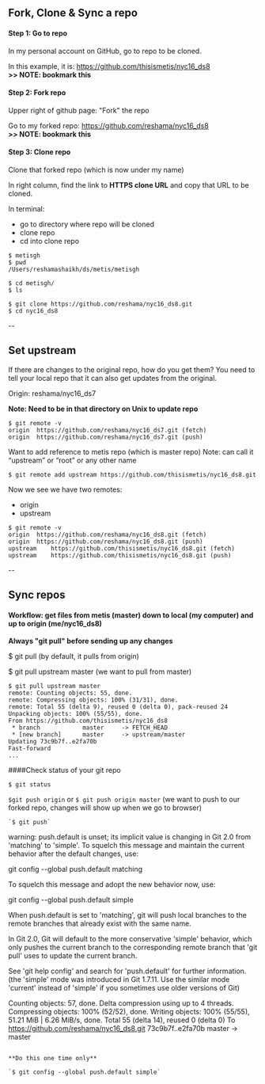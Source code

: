 ## Fork, Clone & Sync a repo

#### Step 1:  Go to repo
In my personal account on GitHub, go to repo to be cloned.

In this example, it is:  https://github.com/thisismetis/nyc16_ds8  
**>> NOTE:  bookmark this**

#### Step 2:  Fork repo
Upper right of github page:  "Fork" the repo

Go to my forked repo: https://github.com/reshama/nyc16_ds8  
**>> NOTE:  bookmark this**
 
#### Step 3:  Clone repo
Clone that forked repo (which is now under my name)

In right column, find the link to **HTTPS clone URL** and copy that URL to be cloned.

In terminal: 
* go to directory where repo will be cloned
* clone repo
* cd into clone repo
```
$ metisgh
$ pwd
/Users/reshamashaikh/ds/metis/metisgh

$ cd metisgh/
$ ls

$ git clone https://github.com/reshama/nyc16_ds8.git
$ cd nyc16_ds8
```
--
## Set upstream

If there are changes to the original repo, how do you get them?  You need to tell your local repo that it can also get updates from the original.

Origin:  reshama/nyc16_ds7


**Note:  Need to be in that directory on Unix to update repo**
```
$ git remote -v
origin	https://github.com/reshama/nyc16_ds7.git (fetch)
origin	https://github.com/reshama/nyc16_ds7.git (push)
```

Want to add reference to metis repo (which is master repo)
Note:  can call it “upstream” or “root” or any other name
```
$ git remote add upstream https://github.com/thisismetis/nyc16_ds8.git
```

Now we see we have two remotes: 
* origin
* upstream
```
$ git remote -v
origin	https://github.com/reshama/nyc16_ds8.git (fetch)
origin	https://github.com/reshama/nyc16_ds8.git (push)
upstream	https://github.com/thisismetis/nyc16_ds8.git (fetch)
upstream	https://github.com/thisismetis/nyc16_ds8.git (push)
```
--
## Sync repos
#### Workflow:  get files from metis (master) down to local (my computer) and up to origin (me/nyc16_ds8)

**Always "git pull" before sending up any changes**

$ git pull  (by default, it pulls from origin)

$ git pull upstream master (we want to pull from master)

```
$ git pull upstream master
remote: Counting objects: 55, done.
remote: Compressing objects: 100% (31/31), done.
remote: Total 55 (delta 9), reused 0 (delta 0), pack-reused 24
Unpacking objects: 100% (55/55), done.
From https://github.com/thisismetis/nyc16_ds8
 * branch            master     -> FETCH_HEAD
 * [new branch]      master     -> upstream/master
Updating 73c9b7f..e2fa70b
Fast-forward
...
```

####Check status of your git repo
```
$ git status
```

`$git push origin` or `$ git push origin master` (we want to push to our forked repo, changes will show up when we go to browser)  


```
`$ git push`
```
warning: push.default is unset; its implicit value is changing in
Git 2.0 from 'matching' to 'simple'. To squelch this message
and maintain the current behavior after the default changes, use:

  git config --global push.default matching

To squelch this message and adopt the new behavior now, use:

  git config --global push.default simple

When push.default is set to 'matching', git will push local branches
to the remote branches that already exist with the same name.

In Git 2.0, Git will default to the more conservative 'simple'
behavior, which only pushes the current branch to the corresponding
remote branch that 'git pull' uses to update the current branch.

See 'git help config' and search for 'push.default' for further information.
(the 'simple' mode was introduced in Git 1.7.11. Use the similar mode
'current' instead of 'simple' if you sometimes use older versions of Git)

Counting objects: 57, done.
Delta compression using up to 4 threads.
Compressing objects: 100% (52/52), done.
Writing objects: 100% (55/55), 51.21 MiB | 6.26 MiB/s, done.
Total 55 (delta 14), reused 0 (delta 0)
To https://github.com/reshama/nyc16_ds8.git
   73c9b7f..e2fa70b  master -> master

```

**Do this one time only**

`$ git config --global push.default simple`




